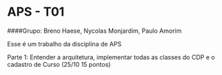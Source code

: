 # APS - T01

####Grupo: Breno Haese, Nycolas Monjardim, Paulo Amorim

Esse é um trabalho da disciplina de APS

Parte 1: Entender a arquitetura, implementar todas
as classes do CDP e o cadastro de Curso (25/10 15 pontos)